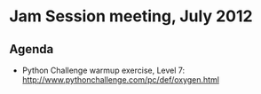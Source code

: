 Jam Session meeting, July 2012
==========================================

Agenda
------
- Python Challenge warmup exercise, Level 7: http://www.pythonchallenge.com/pc/def/oxygen.html 
